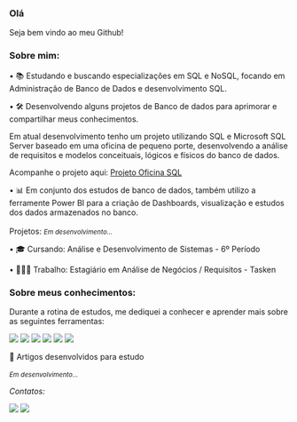<body>
<h3>
      Olá
</h3>    
 <p> 
  Seja bem vindo ao meu Github!
 </p>

<h3>
  Sobre mim:
  </h3>
<p>
  • 📚 Estudando e buscando especializações em SQL e NoSQL, focando em Administração de Banco de Dados e desenvolvimento SQL. 
  </p>
  <p>
  • 🛠️ Desenvolvendo alguns projetos de Banco de dados para aprimorar e compartilhar meus conhecimentos.

  Em atual desenvolvimento tenho um projeto utilizando SQL e Microsoft SQL Server baseado em uma oficina de pequeno porte, desenvolvendo a análise de requisitos e modelos conceituais,
  lógicos e físicos do banco de dados.
	  
  Acompanhe o projeto aqui: [Projeto Oficina SQL]()
    </p>
  <p> 
  • 📊 Em conjunto dos estudos de banco de dados, também utilizo a ferramente Power BI para a criação de Dashboards, visualização e estudos dos dados armazenados no banco.
<br>
	  <br>
	  Projetos: <small><i>Em desenvolvimento...</i></small>
   </p>
  <p>
    • 🎓 Cursando: Análise e Desenvolvimento de Sistemas - 6º Período
  </p>
	  <p>
    • 👨🏾‍💻 Trabalho: Estagiário em Análise de Negócios / Requisitos - Tasken
	  </p>	  
</h3>
<p>


<h3>
Sobre meus conhecimentos:
</h3>
	<p>
Durante a rotina de estudos, me dediquei a conhecer e aprender mais sobre as seguintes ferramentas:
	</p>
<p>
<img src=https://img.shields.io/badge/MySQL-005C84?style=for-the-badge&logo=mysql&logoColor=white> <img src=https://img.shields.io/badge/Oracle-F80000?style=for-the-badge&logo=Oracle&logoColor=white> <img src=https://img.shields.io/badge/PLSQL-F80000?style=for-the-badge&logo=oracle&logoColor=black> <img src=https://img.shields.io/badge/Microsoft%20SQL%20Server-CC2927?style=for-the-badge&logo=microsoft%20sql%20server&logoColor=white> <img src=https://img.shields.io/badge/Microsoft_Excel-217346?style=for-the-badge&logo=microsoft-excel&logoColor=white> <img src=https://img.shields.io/badge/PowerBI-F2C811?style=for-the-badge&logo=Power%20BI&logoColor=white>

</p>
<p>
📰 Artigos desenvolvidos para estudo
	
<br>
<br>
	<small><i>Em desenvolvimento...<i/></small>
</p>

Contatos:
<p>
<a href=https://www.linkedin.com/in/backendoliveira/><img src=https://img.shields.io/badge/LinkedIn-0077B5?style=for-the-badge&logo=linkedin&logoColor=white></a> <a href="mailto:backend.oliveira@gmail.com="><img src= https://img.shields.io/badge/Gmail-D14836?style=for-the-badge&logo=gmail&logoColor=white></a>
</p>
</body>
